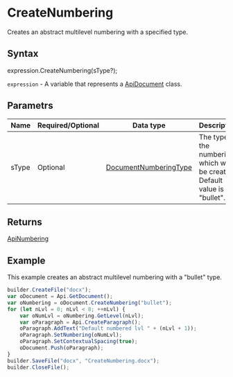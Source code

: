 # CreateNumbering

Creates an abstract multilevel numbering with a specified type.

## Syntax

expression.CreateNumbering(sType?);

`expression` - A variable that represents a [ApiDocument](../ApiDocument.md) class.

## Parametrs

| **Name** | **Required/Optional** | **Data type** | **Description** |
| ------------- | ------------- | ------------- | ------------- |
| sType | Optional | [DocumentNumberingType](../../../Enumerations/DocumentNumberingType.md) | The type of the numbering which will be created. Default value is "bullet". |

## Returns

[ApiNumbering](../../ApiNumbering/ApiNumbering.md)

## Example

This example creates an abstract multilevel numbering with a "bullet" type.

```javascript
builder.CreateFile("docx");
var oDocument = Api.GetDocument();
var oNumbering = oDocument.CreateNumbering("bullet");
for (let nLvl = 0; nLvl < 8; ++nLvl) {
	var oNumLvl = oNumbering.GetLevel(nLvl);
	var oParagraph = Api.CreateParagraph();
	oParagraph.AddText("Default numbered lvl " + (nLvl + 1));
	oParagraph.SetNumbering(oNumLvl);
	oParagraph.SetContextualSpacing(true);
	oDocument.Push(oParagraph);
}
builder.SaveFile("docx", "CreateNumbering.docx");
builder.CloseFile();
```
